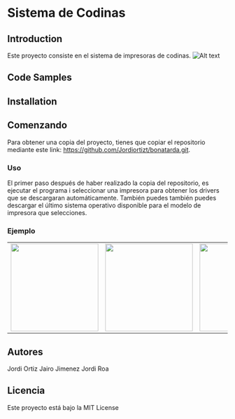# Sistema de Codinas

## Introduction

Este proyecto consiste en el sistema de impresoras de codinas.
![Alt text](https://wordpress.codinas.cat/wp-content/uploads/2020/12/cropped-codinas_logotip_horitzontal-200x46.png)


## Code Samples



## Installation

## Comenzando

Para obtener una copia del proyecto, tienes que copiar el repositorio mediante este link:
https://github.com/Jordiortizt/bonatarda.git.

### Uso

El primer paso después de haber realizado la copia del repositorio, es ejecutar el programa i seleccionar una impresora para obtener los drivers que se descargaran automáticamente. También puedes también puedes descargar el último sistema operativo disponible para el modelo de impresora que selecciones.

### Ejemplo

<table>
    <tr>
        <td><img src="https://www.codinas.cat/wp-content/uploads/2020/04/cua_impresores_olivettti.png" width="200"/></td>
        <td><img src="https://www.codinas.cat/wp-content/uploads/2020/04/cua_mfp_olivettti.png" width="200"/></td>
        <td><img src="https://www.codinas.cat/wp-content/uploads/2020/04/cua_registradores_olivettti.png" width="200"/></td>
    </tr>
</table>

## Autores

Jordi Ortiz
Jairo Jimenez
Jordi Roa

## Licencia

Este proyecto está bajo la MIT License
